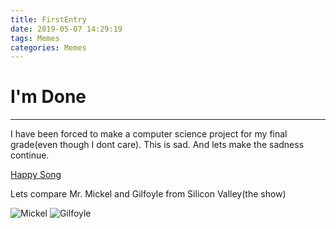 ```yaml
---
title: FirstEntry
date: 2019-05-07 14:29:19
tags: Memes
categories: Memes
---
```


# I'm Done

------
I have been forced to make a computer science project for my final grade(even though I dont care). This is sad. And lets make the sadness continue.

[Happy Song](https://www.youtube.com/watch?v=dQw4w9WgXcQ)

Lets compare Mr. Mickel and Gilfoyle from Silicon Valley(the show)

![Mickel](https://avatars.sched.co/5/78/2086654/avatar.jpg.320x320px.jpg?965)
![Gilfoyle](http://assets.piedpiper.pro.s3.amazonaws.com/blogimage-32.jpg)
